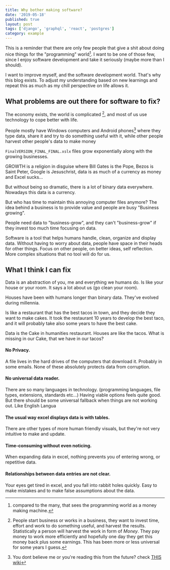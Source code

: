 ```yaml
---
title: Why bother making software?
date: '2019-05-18'
published: true
layout: post
tags: ['django', 'graphql', 'react', 'postgres']
category: example
---
```


This is a reminder that there are only few people
that give a shit about doing nice things
for the "programming" world[^compared].
I want to be one of those few, since
I enjoy software development and take it seriously (maybe more than I should).

[^compared]: compared to the many, that sees the programming world as a money making machine.

I want to improve myself, and the software development world. That's why this blog exists.
To adjust my understanding based on new learnings and
repeat this as much as my chill perspective on life allows it.

## What problems are out there for software to fix?


The economy exists, the world is complicated [^Intro], and
most of us use technology to cope better with life.

[^Intro]: People start business or works in a business, they want to invest time, effort and work to do something useful, and harvest the results. Statistically a person will harvest the work in form of $Money$. They pay money to work more efficiently and hopefully one day they get this money back plus some earnings. This has been more or less universal for some years I guess.

People mostly have Windows computers and Android phones[^osShares] where they type data,
share it and try to do something useful with it, while other people harvest other people's data to make money

[^osShares]: You dont believe me or you're reading this from the future? check [THIS wiki](https://en.wikipedia.org/wiki/Usage_share_of_operating_systems)

`FinalVERSION_FINAL_FINAL.xslx` files grow exponentially along with the growing businesses.


GROWTH is a religion in disguise where
Bill Gates is the Pope,
Bezos is Saint Peter,
Google is Jesuschrist, data is as much of a currency as money and
Excel sucks...

But without being so dramatic, there is a lot of binary data everywhere.
Nowadays this data is a currency.

But who has time to maintain this annoying computer files anymore?
The idea behind a business is to provide value and people are busy "Business growing".

People need data to "business-grow", and they can't "business-grow" if they invest too much time focusing on data.

Software is a tool that helps humans handle, clean, organize and display data.
Without having to worry about data, people have space in their heads for other things.
Focus on other people, on better ideas, self reflection.
More complex situations that no tool will do for us.

## What I think I can fix

Data is an abstraction of you, me and everything we humans do.
Is like your house or your room. It says a lot about us (go clean your room).

Houses have been with humans longer than binary data.
They've evolved during millennia.

Is like a restaurant that has the best tacos in town, and they decide they want to make cakes.
It took the restaurant 10 years to develop the best taco,
and it will probably take also some years to have the best cake.

Data is the Cake in humanities restaurant. Houses are like the tacos.
What is missing in our Cake, that we have in our tacos?

#### No Privacy.
A file lives in the hard drives of the computers that download it.
Probably in some emails. None of these absolutely protects data from corruption.

#### No universal data reader.
There are so many languages in technology. (programming languages, file types, extensions, standards etc...)
Having viable options feels quite good. But there should be some universal fallback when things are not working out.
Like English Langua

#### The usual way excel displays data is with tables.
There are other types of more human friendly visuals, but they're not very intuitive to make and update.

#### Time-consuming without even noticing.
When expanding data in excel, nothing prevents you of entering wrong, or repetitive data.

#### Relationships between data entries are not clear.
Your eyes get tired in excel, and you fall into rabbit holes quickly.
Easy to make mistakes and to make false assumptions about the data.




